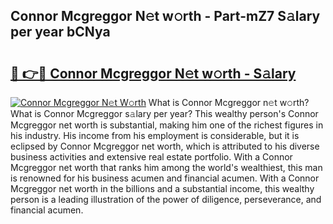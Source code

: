 ## Connor Mcgreggor N𝚎t w𝚘rth - Part-mZ7 S𝚊lary per year bCNya

# <h2><a href="http://gc3p35j.nevu.top/?p=Connor+Mcgreggor">🔗 👉🔴 Connor Mcgreggor N𝚎t w𝚘rth - S𝚊lary</a></h2>

[![Connor Mcgreggor N𝚎t W𝚘rth](https://i.imgur.com/Oavwk0R.jpeg)](http://gc3p35j.nevu.top/?p=Connor+Mcgreggor)
What is Connor Mcgreggor n𝚎t w𝚘rth? What is Connor Mcgreggor s𝚊lary per year?
This wealthy person's Connor Mcgreggor net worth is substantial, making him one of the richest figures in his industry. His income from his employment is considerable, but it is eclipsed by Connor Mcgreggor net worth, which is attributed to his diverse business activities and extensive real estate portfolio. With a Connor Mcgreggor net worth that ranks him among the world's wealthiest, this man is renowned for his business acumen and financial acumen. With a Connor Mcgreggor net worth in the billions and a substantial income, this wealthy person is a leading illustration of the power of diligence, perseverance, and financial acumen.
